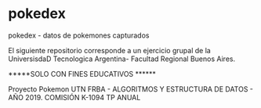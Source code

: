 # pokedex
pokedex - datos de pokemones capturados

El siguiente repositorio corresponde a un ejercicio grupal de la UniversisdaD Tecnologica Argentina- Facultad Regional Buenos Aires.

*****SOLO CON FINES EDUCATIVOS ******

Proyecto Pokemon
UTN FRBA - ALGORITMOS Y ESTRUCTURA DE DATOS - AÑO 2019.
COMISIÓN K-1094 
TP ANUAL 
